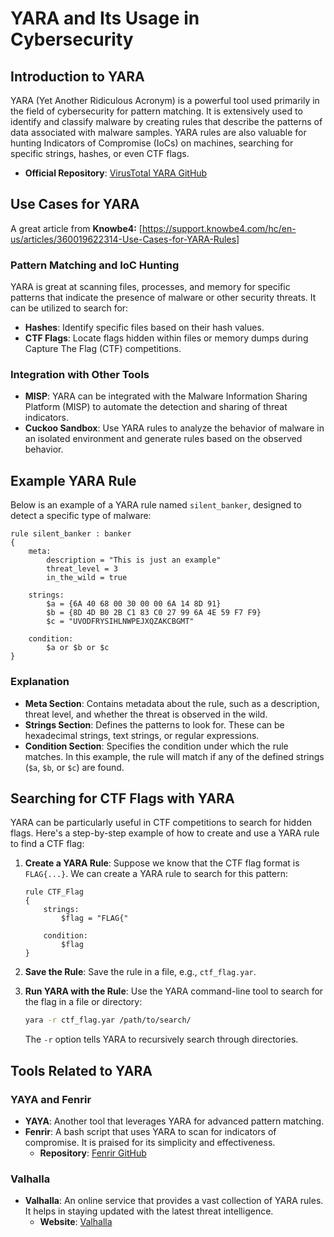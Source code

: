 # YARA and Its Usage in Cybersecurity

## Introduction to YARA
YARA (Yet Another Ridiculous Acronym) is a powerful tool used primarily in the field of cybersecurity for pattern matching. It is extensively used to identify and classify malware by creating rules that describe the patterns of data associated with malware samples. YARA rules are also valuable for hunting Indicators of Compromise (IoCs) on machines, searching for specific strings, hashes, or even CTF flags.

- **Official Repository**: [VirusTotal YARA GitHub](https://github.com/VirusTotal/yara)

## Use Cases for YARA

A great article from **Knowbe4:** [https://support.knowbe4.com/hc/en-us/articles/360019622314-Use-Cases-for-YARA-Rules]

### Pattern Matching and IoC Hunting
YARA is great at scanning files, processes, and memory for specific patterns that indicate the presence of malware or other security threats. It can be utilized to search for:
- **Hashes**: Identify specific files based on their hash values.
- **CTF Flags**: Locate flags hidden within files or memory dumps during Capture The Flag (CTF) competitions.

### Integration with Other Tools
- **MISP**: YARA can be integrated with the Malware Information Sharing Platform (MISP) to automate the detection and sharing of threat indicators.
- **Cuckoo Sandbox**: Use YARA rules to analyze the behavior of malware in an isolated environment and generate rules based on the observed behavior.

## Example YARA Rule
Below is an example of a YARA rule named `silent_banker`, designed to detect a specific type of malware:

```yara
rule silent_banker : banker
{
    meta:
        description = "This is just an example"
        threat_level = 3
        in_the_wild = true

    strings:
        $a = {6A 40 68 00 30 00 00 6A 14 8D 91}
        $b = {8D 4D B0 2B C1 83 C0 27 99 6A 4E 59 F7 F9}
        $c = "UVODFRYSIHLNWPEJXQZAKCBGMT"

    condition:
        $a or $b or $c
}
```

### Explanation
- **Meta Section**: Contains metadata about the rule, such as a description, threat level, and whether the threat is observed in the wild.
- **Strings Section**: Defines the patterns to look for. These can be hexadecimal strings, text strings, or regular expressions.
- **Condition Section**: Specifies the condition under which the rule matches. In this example, the rule will match if any of the defined strings (`$a`, `$b`, or `$c`) are found.

## Searching for CTF Flags with YARA
YARA can be particularly useful in CTF competitions to search for hidden flags. Here's a step-by-step example of how to create and use a YARA rule to find a CTF flag:

1. **Create a YARA Rule**:
   Suppose we know that the CTF flag format is `FLAG{...}`. We can create a YARA rule to search for this pattern:

    ```yara
    rule CTF_Flag
    {
        strings:
            $flag = "FLAG{"

        condition:
            $flag
    }
    ```

2. **Save the Rule**:
   Save the rule in a file, e.g., `ctf_flag.yar`.

3. **Run YARA with the Rule**:
   Use the YARA command-line tool to search for the flag in a file or directory:

    ```sh
    yara -r ctf_flag.yar /path/to/search/
    ```

   The `-r` option tells YARA to recursively search through directories.

## Tools Related to YARA
### YAYA and Fenrir
- **YAYA**: Another tool that leverages YARA for advanced pattern matching.
- **Fenrir**: A bash script that uses YARA to scan for indicators of compromise. It is praised for its simplicity and effectiveness.
  - **Repository**: [Fenrir GitHub](https://github.com/Neo23x0/Fenrir)

### Valhalla
- **Valhalla**: An online service that provides a vast collection of YARA rules. It helps in staying updated with the latest threat intelligence.
  - **Website**: [Valhalla](https://valhalla.nextron-systems.com/)


